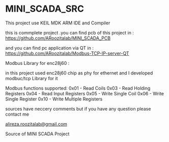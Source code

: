 # MINI_SCADA_SRC

This project use KEIL MDK ARM  IDE and Compiler

this is commplete project .you can find pcb of this project in :
https://github.com/ARoozitalab/MINI_SCADA_PCB

and you can find pc application via QT  in :
https://github.com/ARoozitalab/Modbus-TCP-IP-server-QT


Modbus Library for enc28j60 :

in this project used enc28j60 chip as phy for ethernet and I  developed modbuc/tcp  Library  for it 

 Modbus functions supported:
0x01 - Read Coils
0x03 - Read Holding Registers
0x04 - Read Input Registers
0x05 - Write Single Coil
0x06 - Write Single Register
0x10 - Write Multiple Registers

sources have neccery comments but if you have any question please contact me

alireza.roozitalab@gmail.com


Source of MINI SCADA Project
